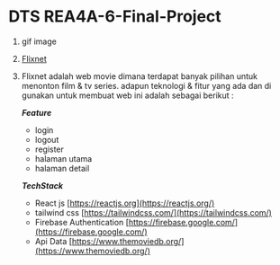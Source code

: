 <!-- # DTS REA4 Final Project

Ketentuan lengkap bisa dilihat di [Final Project Guidelines](https://docs.google.com/document/d/122KyWNQ4xxU4aFwWbM4vIfH7LM4AH2CZEZa3YsEHjCk). 

## Daftar pair

Tugas dikerjakan secara berpasangan, untuk daftar kelompok bisa dilihat pada masing-masing Classroom atau Discord Class.

## Fork and Clone

Mohon perwakilan dari pair bisa melakukan fork repo ini dan clone, untuk repositori yang di fork menggunakan penamaan:

`dts4[a/b/c]-[nomor pair]-final`

Contoh: `dts4a-01-final`

## Branching, commit

Branch dapat sesuai dengan kebutuhan dan kesepakatan bersama dalam pair, namun hasil akhirnya harus di merge ke branch `main` dan di push ke Github. Pastikan hasil akhir kode sudah ter-push! -->

# DTS REA4A-6-Final-Project

1. gif image
2. [Flixnet](https://final-project-dts.netlify.app)
3. Flixnet adalah web movie dimana terdapat banyak pilihan untuk menonton film & tv series. adapun teknologi & fitur yang ada dan di gunakan untuk membuat web ini adalah sebagai berikut : 
   
   ***Feature***
    - login
    - logout
    - register
    - halaman utama
    - halaman detail
  
   ***TechStack***
    - React js [https://reactjs.org](https://reactjs.org/)
    - tailwind css [https://tailwindcss.com/](https://tailwindcss.com/)
    - Firebase Authentication [https://firebase.google.com/](https://firebase.google.com/)
    - Api Data [https://www.themoviedb.org/](https://www.themoviedb.org/)
